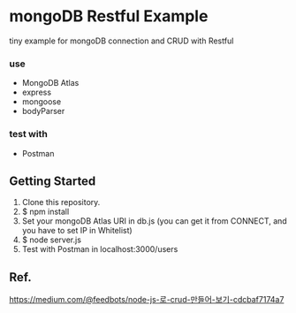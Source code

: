 # mongoDB Restful Example

tiny example for mongoDB connection and CRUD with Restful

### use
- MongoDB Atlas
- express
- mongoose
- bodyParser

### test with
- Postman

## Getting Started
1. Clone this repository.
2. $ npm install
3. Set your mongoDB Atlas URI in db.js 
(you can get it from CONNECT, and you have to set IP in Whitelist)
4. $ node server.js
5. Test with Postman in localhost:3000/users

## Ref.
https://medium.com/@feedbots/node-js-로-crud-만들어-보기-cdcbaf7174a7
